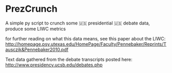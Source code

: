 # PrezCrunch
A simple py script to crunch some :us: presidential :us: debate data, produce some LIWC metrics

for further reading on what this data means, see this paper about the LIWC: 
http://homepage.psy.utexas.edu/HomePage/Faculty/Pennebaker/Reprints/Tausczik&Pennebaker2010.pdf

Text data gathered from the debate transcripts posted here:
http://www.presidency.ucsb.edu/debates.php
